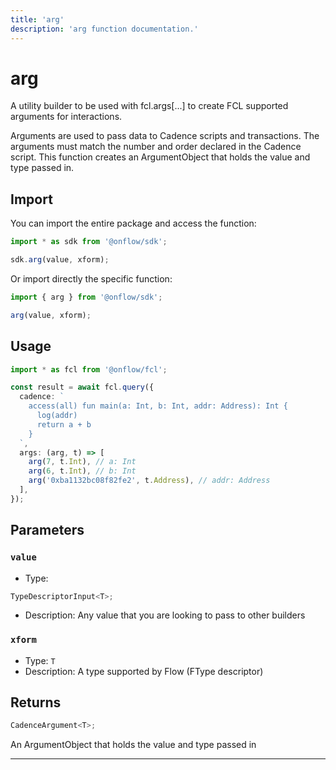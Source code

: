 ```yaml
---
title: 'arg'
description: 'arg function documentation.'
---
```


<!-- THIS DOCUMENT IS AUTO-GENERATED FROM [onflow/sdk/src/build/cadence/build-arguments.ts](https://github.com/onflow/fcl-js/tree/master/packages/sdk/src/build/cadence/build-arguments.ts). DO NOT EDIT MANUALLY -->

# arg

A utility builder to be used with fcl.args[...] to create FCL supported arguments for interactions.

Arguments are used to pass data to Cadence scripts and transactions. The arguments must match the number and order declared in the Cadence script.
This function creates an ArgumentObject that holds the value and type passed in.

## Import

You can import the entire package and access the function:

```typescript
import * as sdk from '@onflow/sdk';

sdk.arg(value, xform);
```

Or import directly the specific function:

```typescript
import { arg } from '@onflow/sdk';

arg(value, xform);
```

## Usage

```typescript
import * as fcl from '@onflow/fcl';

const result = await fcl.query({
  cadence: `
    access(all) fun main(a: Int, b: Int, addr: Address): Int {
      log(addr)
      return a + b
    }
  `,
  args: (arg, t) => [
    arg(7, t.Int), // a: Int
    arg(6, t.Int), // b: Int
    arg('0xba1132bc08f82fe2', t.Address), // addr: Address
  ],
});
```

## Parameters

### `value`

- Type:

```typescript
TypeDescriptorInput<T>;
```

- Description: Any value that you are looking to pass to other builders

### `xform`

- Type: `T`
- Description: A type supported by Flow (FType descriptor)

## Returns

```typescript
CadenceArgument<T>;
```

An ArgumentObject that holds the value and type passed in

---
